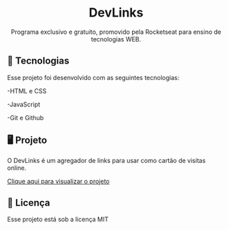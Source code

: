 <h1 align="center">DevLinks</h1>

<p align="center">Programa exclusivo e gratuito, promovido pela Rocketseat para ensino de tecnologias WEB. </p>

## 🚀 Tecnologias 

Esse projeto foi desenvolvido com as seguintes tecnologias:

-HTML e CSS

-JavaScript

-Git e Github

## 🖥️ Projeto

O DevLinks é um agregador de links para usar como cartão de visitas online.

<a href="https://giaanl.github.io/Social-Links/" target="_blank">Clique aqui para visualizar o projeto</a>

## :memo: Licença

Esse projeto está sob a licença MIT